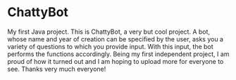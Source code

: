 # ChattyBot
My first Java project.
This is ChattyBot, a very but cool project. A bot, whose name and 
year of creation can be specified by the user, asks you a variety of
questions to which you provide input. With this input, the bot performs
the functions accordingly. Being my first independent project, I am proud
of how it turned out and I am hoping to upload more for everyone to see.
Thanks very much everyone!
